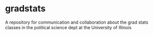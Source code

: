 # gradstats
A repository for communication and collaboration about the grad stats classes in the political science dept at the University of Illinois
